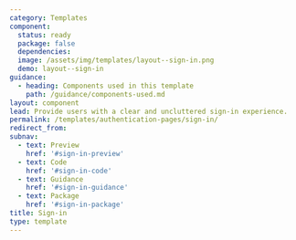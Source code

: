 ```yaml
---
category: Templates
component:
  status: ready
  package: false
  dependencies:
  image: /assets/img/templates/layout--sign-in.png
  demo: layout--sign-in
guidance:
  - heading: Components used in this template
    path: /guidance/components-used.md
layout: component
lead: Provide users with a clear and uncluttered sign-in experience.
permalink: /templates/authentication-pages/sign-in/
redirect_from:
subnav:
  - text: Preview
    href: '#sign-in-preview'
  - text: Code
    href: '#sign-in-code'
  - text: Guidance
    href: '#sign-in-guidance'
  - text: Package
    href: '#sign-in-package'
title: Sign-in
type: template
---
```

